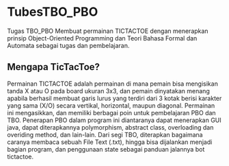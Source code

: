 # TubesTBO_PBO
Tugas TBO_PBO
Membuat permainan TICTACTOE dengan menerapkan prinsip Object-Oriented Programming dan Teori Bahasa Formal dan Automata sebagai tugas dan pembelajaran.

## Mengapa TicTacToe?
Permainan TICTACTOE adalah permainan di mana pemain bisa mengisikan tanda X atau O pada board ukuran 3x3, dan pemain dinyatakan menang apabila berhasil membuat garis lurus yang terdiri dari 3 kotak berisi karakter yang sama (X/O) secara vertikal, horizontal, maupun diagonal. Permainan ini mengasikkan, dan memiliki berbagai poin untuk pembelajaran PBO dan TBO. Penerapan PBO dalam program ini diantaranya dapat menerapkan GUI java, dapat diterapkannya polymorphism, abstract class, overloading dan overiding method, dan lain-lain. Dari segi TBO, diterapkan bagaimana caranya membaca sebuah File Text (.txt), hingga bisa dijalankan menjadi bagian program, dan penggunaan state sebagai panduan jalannya bot tictactoe.

